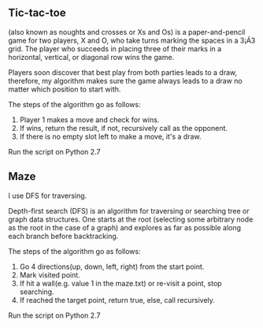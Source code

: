 ## Tic-tac-toe
(also known as noughts and crosses or Xs and Os) is a paper-and-pencil game for two players, X and O, who take turns marking the spaces in a 3¡Á3 grid. The player who succeeds in placing three of their marks in a horizontal, vertical, or diagonal row wins the game.

Players soon discover that best play from both parties leads to a draw, therefore, my algorithm makes sure the game always leads to a draw no matter which position to start with.

The steps of the algorithm go as follows:
1. Player 1 makes a move and check for wins.
2. If wins, return the result, if not, recursively call as the opponent.
3. If there is no empty slot left to make a move, it's a draw.

Run the script on Python 2.7

## Maze
I use DFS for traversing.

Depth-first search (DFS) is an algorithm for traversing or searching tree or graph data structures. One starts at the root (selecting some arbitrary node as the root in the case of a graph) and explores as far as possible along each branch before backtracking.

The steps of the algorithm go as follows:
1. Go 4 directions(up, down, left, right) from the start point.
2. Mark visited point. 
2. If hit a wall(e.g. value 1 in the maze.txt) or re-visit a point, stop searching.
3. If reached the target point, return true, else, call recursively.

Run the script on Python 2.7



